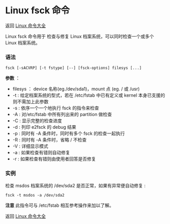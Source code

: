 # Linux fsck 命令

返回 [Linux 命令大全](https://ahuang007.github.com/Linux-Command)

Linux fsck 命令用于 检查与修复 Linux 档案系统，可以同时检查一个或多个 Linux 档案系统。

### 语法

```
fsck [-sACVRP] [-t fstype] [--] [fsck-options] filesys [...]
```

**参数** ：

- filesys ： device 名称(eg./dev/sda1)，mount 点 (eg. / 或 /usr)
- -t : 给定档案系统的型式，若在 /etc/fstab 中已有定义或 kernel 本身已支援的则不需加上此参数
- -s : 依序一个一个地执行 fsck 的指令来检查
- -A : 对/etc/fstab 中所有列出来的 partition 做检查
- -C : 显示完整的检查进度
- -d : 列印 e2fsck 的 debug 结果
- -p : 同时有 -A 条件时，同时有多个 fsck 的检查一起执行
- -R : 同时有 -A 条件时，省略 / 不检查
- -V : 详细显示模式
- -a : 如果检查有错则自动修复
- -r : 如果检查有错则由使用者回答是否修复

### 实例

检查 msdos 档案系统的 /dev/sda2 是否正常，如果有异常便自动修复 :

```
fsck -t msdos -a /dev/sda2
```

**注意** 此指令可与 /etc/fstab 相互参考操作来加以了解。

返回 [Linux 命令大全](https://ahuang007.github.com/Linux-Command)